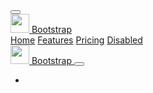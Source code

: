 <!--NavBar --> 
<nav class="navbar"></nav>

<!--boton toggle --> 
<button class="navbar-toggler" type="button" data-toggle="collapse" data-target="#navbarTogglerDemo01" aria-controls="navbarTogglerDemo01" aria-expanded="false" aria-label="Toggle navigation">
<span class="navbar-toggler-icon"></span>
</button>

<!--navBar fondos --> 
<nav class="navbar navbar-inverse bg-inverse"></nav> <!--Fondo negro --> 
<nav class="navbar navbar-inverse bg-primary"></nav> <!--Fondo azul --> 
<nav class="navbar navbar-light"></nav> <!--Fondo light --> 

 <!--Logo --> 
<a class="navbar-brand" href="#">
	<img src="svg" width="30" height="30" class="d-inline-block align-top" alt=""> Bootstrap
</a>
 <!--Navegacion enlaces --> 
<div class="navbar-nav">
  <a class="nav-item nav-link active" href="#">Home</a>
  <a class="nav-item nav-link" href="#">Features</a>
  <a class="nav-item nav-link" href="#">Pricing</a>
  <a class="nav-item nav-link disabled" href="#">Disabled</a>
</div>

<!--toggle navigation -->
<nav class="navbar navbar-expand-md navbar-dark bg-dark">
	<a class="navbar-brand" href="#">
		<img src="svg" width="30" height="30" class="d-inline-block align-top" alt=""> Bootstrap
	</a>
	<button class="navbar-toggler" data-toggle="collapse" data-target="#nav">
		<span class="navbar-toggler-icon"></span>
	</button>
	<div class="collapse navbar-collapse" id="nav"> <!--para que collapse en movile -->
		<ul class="navbar-nav">
			<li class="nav-item"><a href="" class="nav-link"></a></li>
		</ul>
	</div>
	
</nav>